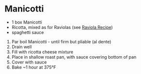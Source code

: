 # Manicotti
* 1 box Manicotti
* Ricotta, mixed as for Raviolas (see [Raviola Recipe](./raviola.md))
* spaghetti sauce

1. Par boil Manicotti - until firm but pliable (al dente)
2. Drain well
3. Fill with ricotta cheese mixture
4. Place in shallow roast pan, with sauce covering bottom of pan
5. Cover with sauce
6. Bake ~1 hour at 375°F